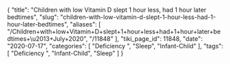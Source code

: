 {
    "title": "Children with low Vitamin D slept 1 hour less, had 1 hour later bedtimes",
    "slug": "children-with-low-vitamin-d-slept-1-hour-less-had-1-hour-later-bedtimes",
    "aliases": [
        "/Children+with+low+Vitamin+D+slept+1+hour+less+had+1+hour+later+bedtimes+\u2013+July+2020",
        "/11848"
    ],
    "tiki_page_id": 11848,
    "date": "2020-07-17",
    "categories": [
        "Deficiency ",
        "Sleep",
        "Infant-Child"
    ],
    "tags": [
        "Deficiency ",
        "Infant-Child",
        "Sleep"
    ]
}